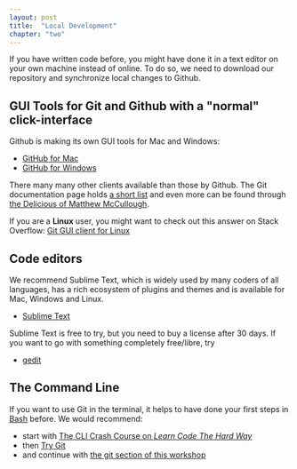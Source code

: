 ```yaml
---
layout: post
title:  "Local Development"
chapter: "two"
---
```


If you have written code before, you might have done it in a text editor on your own machine instead of online. To do so, we need to download our repository and synchronize local changes to Github.

## GUI Tools for Git and Github with a "normal" click-interface

Github is making its own GUI tools for Mac and Windows:

- [GitHub for Mac](http://mac.github.com/)
- [GitHub for Windows](http://windows.github.com/)

There many many other clients available than those by Github. The Git documentation page holds [a short list](http://git-scm.com/downloads/guis) and even more can be found through [the Delicious of Matthew McCullough](https://delicious.com/matthew.mccullough/gui,git).

If you are a **Linux** user, you might want to check out this answer on Stack Overflow: [Git GUI client for Linux](http://stackoverflow.com/questions/1516720/git-gui-client-for-linux/1518844#1518844)

## Code editors

We recommend Sublime Text, which is widely used by many coders of all languages, has a rich ecosystem of plugins and themes and is available for Mac, Windows and Linux.

- [Sublime Text](http://www.sublimetext.com/)

Sublime Text is free to try, but you need to buy a license after 30 days. If you want to go with something completely free/libre, try

- [gedit](https://projects.gnome.org/gedit/)



## The Command Line

If you want to use Git in the terminal, it helps to have done your first steps in [Bash](https://en.wikipedia.org/wiki/Bash_\(Unix_shell\)) before. We would recommend:

- start with [The CLI Crash Course on *Learn Code The Hard Way*](http://cli.learncodethehardway.org/)
- then [Try Git](http://try.github.io/levels/1/challenges/1) 
- and continue with [the git section of this workshop]({{site.baseurl}}/git)



